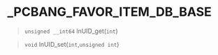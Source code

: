 # _PCBANG_FAVOR_ITEM_DB_BASE
 
> `unsigned __int64` lnUID_get(`int`)
 
> `void` lnUID_set(`int`,`unsigned int`)
 

